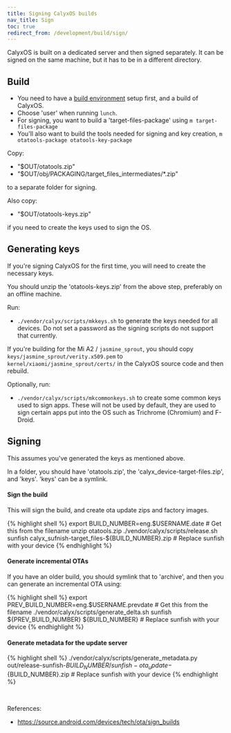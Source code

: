 ```yaml
---
title: Signing CalyxOS builds
nav_title: Sign
toc: true
redirect_from: /development/build/sign/
---
```


CalyxOS is built on a dedicated server and then signed separately. It can be signed on the same machine, but it has to be in a different directory.

## Build

* You need to have a [build environment](/development/build/) setup first, and a build of CalyxOS.
* Choose 'user' when running `lunch`.
* For signing, you want to build a 'target-files-package' using `m target-files-package`
* You'll also want to build the tools needed for signing and key creation, `m otatools-package otatools-key-package`

Copy:
* "$OUT/otatools.zip"
* "$OUT/obj/PACKAGING/target_files_intermediates/*.zip"

to a separate folder for signing.

Also copy:
* "$OUT/otatools-keys.zip"

if you need to create the keys used to sign the OS.

## Generating keys

If you're signing CalyxOS for the first time, you will need to create the necessary keys.

You should unzip the 'otatools-keys.zip' from the above step, preferably on an offline machine.

Run:
* `./vendor/calyx/scripts/mkkeys.sh` to generate the keys needed for all devices. Do not set a password as the signing scripts do not support that currently.

If you're building for the Mi A2 / `jasmine_sprout`, you should copy `keys/jasmine_sprout/verity.x509.pem` to `kernel/xiaomi/jasmine_sprout/certs/` in the CalyxOS source code and then rebuild.

Optionally, run:
* `./vendor/calyx/scripts/mkcommonkeys.sh` to create some common keys used to sign apps. These will not be used by default, they are used to sign certain apps put into the OS such as Trichrome (Chromium) and F-Droid.

## Signing

This assumes you've generated the keys as mentioned above.

In a folder, you should have 'otatools.zip', the 'calyx_device-target-files.zip', and 'keys'. 'keys' can be a symlink.

#### Sign the build
This will sign the build, and create ota update zips and factory images.

{% highlight shell %}
export BUILD_NUMBER=eng.$USERNAME.date # Get this from the filename
unzip otatools.zip
./vendor/calyx/scripts/release.sh sunfish calyx_sufnish-target_files-${BUILD_NUMBER}.zip # Replace sunfish with your device
{% endhighlight %}

#### Generate incremental OTAs
If you have an older build, you should symlink that to 'archive', and then you can generate an incremental OTA using:

{% highlight shell %}
export PREV_BUILD_NUMBER=eng.$USERNAME.prevdate # Get this from the filename
./vendor/calyx/scripts/generate_delta.sh sunfish ${PREV_BUILD_NUMBER} ${BUILD_NUMBER} # Replace sunfish with your device
{% endhighlight %}

#### Generate metadata for the update server

{% highlight shell %}
./vendor/calyx/scripts/generate_metadata.py out/release-sunfish-${BUILD_NUMBER}/sunfish-ota_update-${BUILD_NUMBER}.zip # Replace sunfish with your device
{% endhighlight %}

<br />

References:
* <https://source.android.com/devices/tech/ota/sign_builds>